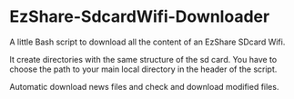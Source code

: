 # EzShare-SdcardWifi-Downloader

A little Bash script to download all the content of an EzShare SDcard Wifi.

It create directories with the same structure of the sd card. You have to choose the path to your main local directory in the header of the script.

Automatic download news files and check and download modified files.
